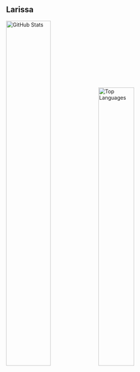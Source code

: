 <section>
        <h1 class="field">
        <!--<img class="avatar" src="https://github.com/larissahol/larissahol/blob/main/images/github.png" width="30" height="25" />-->
        <span>Larissa</span>
        </h1>
 </section>
<p>
  <img src="https://github-readme-stats.vercel.app/api?username=larissahol&show_icons=true&count_private=true&theme=one_dark_pro" alt="GitHub Stats" width="49%" />
  <img src="https://github-readme-stats.vercel.app/api/top-langs/?username=larissahol&layout=compact&theme=one_dark_pro&langs_count=4" alt="Top Languages" width="44%" />
</p>
